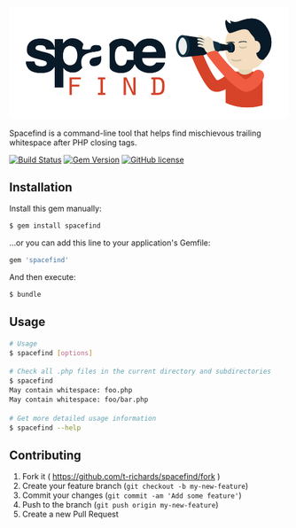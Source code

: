 [![Spacefind Logo](/images/spacefind-logo.png)](/images/spacefind-logo.png)

Spacefind is a command-line tool that helps find mischievous trailing whitespace after PHP closing tags.

[![Build Status](https://img.shields.io/travis/t-richards/spacefind/master.svg)](https://travis-ci.org/t-richards/spacefind)
[![Gem Version](https://img.shields.io/gem/v/spacefind.svg)](https://rubygems.org/gems/spacefind)
[![GitHub license](https://img.shields.io/badge/license-MIT-blue.svg)](https://raw.githubusercontent.com/t-richards/spacefind/master/LICENSE)

## Installation

Install this gem manually:

```bash
$ gem install spacefind
```

...or you can add this line to your application's Gemfile:

```ruby
gem 'spacefind'
```

And then execute:

```bash
$ bundle
```

## Usage

```bash
# Usage
$ spacefind [options]

# Check all .php files in the current directory and subdirectories
$ spacefind
May contain whitespace: foo.php
May contain whitespace: foo/bar.php

# Get more detailed usage information
$ spacefind --help

```

## Contributing

1. Fork it ( https://github.com/t-richards/spacefind/fork )
2. Create your feature branch (`git checkout -b my-new-feature`)
3. Commit your changes (`git commit -am 'Add some feature'`)
4. Push to the branch (`git push origin my-new-feature`)
5. Create a new Pull Request
